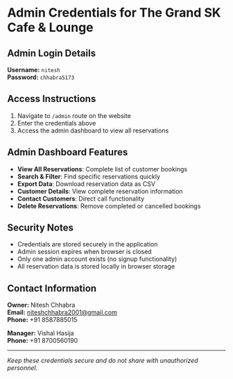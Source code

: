 # Admin Credentials for The Grand SK Cafe & Lounge

## Admin Login Details

**Username:** `nitesh`  
**Password:** `chhabra5173`

## Access Instructions

1. Navigate to `/admin` route on the website
2. Enter the credentials above
3. Access the admin dashboard to view all reservations

## Admin Dashboard Features

- **View All Reservations**: Complete list of customer bookings
- **Search & Filter**: Find specific reservations quickly
- **Export Data**: Download reservation data as CSV
- **Customer Details**: View complete reservation information
- **Contact Customers**: Direct call functionality
- **Delete Reservations**: Remove completed or cancelled bookings

## Security Notes

- Credentials are stored securely in the application
- Admin session expires when browser is closed
- Only one admin account exists (no signup functionality)
- All reservation data is stored locally in browser storage

## Contact Information

**Owner:** Nitesh Chhabra  
**Email:** niteshchhabra2001@gmail.com  
**Phone:** +91 8587885015

**Manager:** Vishal Hasija  
**Phone:** +91 8700560190

---

*Keep these credentials secure and do not share with unauthorized personnel.*